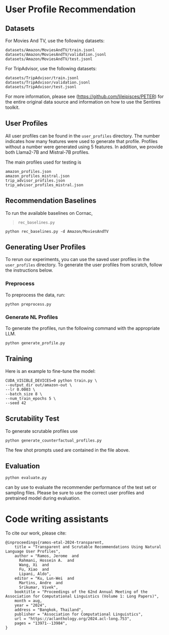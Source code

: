 # User Profile Recommendation

## Datasets

For Movies And TV, use the following datasets:

```
datasets/Amazon/MoviesAndTV/train.jsonl
datasets/Amazon/MoviesAndTV/validation.jsonl
datasets/Amazon/MoviesAndTV/test.jsonl
```

For TripAdvisor, use the following datasets:

```
datasets/TripAdvisor/train.jsonl
datasets/TripAdvisor/validation.jsonl
datasets/TripAdvisor/test.jsonl
```

For more information, please see (https://github.com/lileipisces/PETER) for the entire original data source and information on how to use the Sentires toolkit.

## User Profiles

All user profiles can be found in the `user_profiles` directory. The number indicates how many features were used to generate that profile. Profiles without a number were generated using 5 features. In addition, we provide both Llama2-7B and Mistral-7B profiles.

The main profiles used for testing is

```
amazon_profiles.json
amazon_profiles_mistral.json
trip_advisor_profiles.json
trip_advisor_profiles_mistral.json
```

## Recommendation Baselines

To run the available baselines on Cornac,

> `rec_baselines.py`

```
python rec_baselines.py -d Amazon/MoviesAndTV
```

## Generating User Profiles

To rerun our experiments, you can use the saved user profiles in the `user_profiles` directory. To generate the user profiles from scratch, follow the instructions below.

### Preprocess

To preprocess the data, run:

```
python preprocess.py
```

### Generate NL Profiles

To generate the profiles, run the following command with the appropriate LLM.

```
python generate_profile.py
```

## Training

Here is an example to fine-tune the model:

```
CUDA_VISIBLE_DEVICES=0 python train.py \
--output_dir out/amazon-out \
--lr 0.0003 \
--batch_size 8 \
--num_train_epochs 5 \
--seed 42
```

## Scrutability Test

To generate scrutable profiles use

```
python generate_counterfactual_profiles.py
```

The few shot prompts used are contained in the file above.

## Evaluation

```
python evaluate.py
```

can by use to evaluate the recommender performance of the test set or sampling files. Please be sure to use the correct user profiles and pretrained model during evaluation.

# Code writing assistants

To cite our work, please cite:

```
@inproceedings{ramos-etal-2024-transparent,
    title = "Transparent and Scrutable Recommendations Using Natural Language User Profiles",
    author = "Ramos, Jerome  and
      Rahmani, Hossein A.  and
      Wang, Xi  and
      Fu, Xiao  and
      Lipani, Aldo",
    editor = "Ku, Lun-Wei  and
      Martins, Andre  and
      Srikumar, Vivek",
    booktitle = "Proceedings of the 62nd Annual Meeting of the Association for Computational Linguistics (Volume 1: Long Papers)",
    month = aug,
    year = "2024",
    address = "Bangkok, Thailand",
    publisher = "Association for Computational Linguistics",
    url = "https://aclanthology.org/2024.acl-long.753",
    pages = "13971--13984",
}
```

